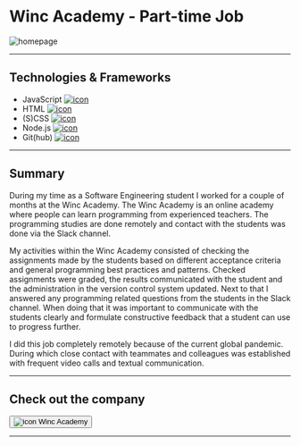 # Winc Academy - Part-time Job

![homepage](../projects/Winc/winc.webp)

---

## Technologies & Frameworks

- JavaScript [![icon](../logos/tech/javascript.png)](https://www.javascript.com/)
- HTML [![icon](../logos/tech/html.png)](https://www.w3schools.com/)
- (S)CSS [![icon](../logos/tech/css.png)](https://www.w3.org/Style/CSS/)
- Node.js [![icon](../logos/tech/nodejs.png)](https://www.nodejs.org/)
- Git(hub) [![icon](../logos/tech/github.png)](https://www.github.com/)

---

## Summary

During my time as a Software Engineering student I worked for a couple of months at the Winc Academy. The Winc Academy is
an online academy where people can learn programming from experienced teachers. The programming studies are done remotely
and contact with the students was done via the Slack channel.

My activities within the Winc Academy consisted of checking the assignments made by the students based on different acceptance
criteria and general programming best practices and patterns. Checked assignments were graded, the results communicated with 
the student and the administration in the version control system updated. Next to that I answered any programming related questions
from the students in the Slack channel. When doing that it was important to communicate with the students clearly and formulate
constructive feedback that a student can use to progress further.

I did this job completely remotely because of the current global pandemic. During which close contact with teammates and
colleagues was established with frequent video calls and textual communication.

---

## Check out the company

[<button>![icon](../projects/Winc/winc.webp) Winc Academy</button>](https://www.wincacademy.nl/)

---
